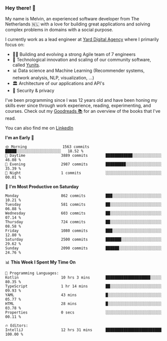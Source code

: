 ### Hey there! 👋

My name is Melvin, an experienced software developer from The Netherlands 🇳🇱 with a love for building great applications and solving complex problems in domains with a social purpose. 

I currently work as a lead engineer at [Yard Digital Agency](https://github.com/yardinternet) where I primarily focus on:

* 👏🏼 Building and evolving a strong Agile team of 7 engineers
* 🚀 Technological innovation and scaling of our community software, called [Yunits](https://www.yunits.com/).
* 📊 Data science and Machine Learning (Recommender systems, network analysis, NLP, visualization, ...)
* 🏛 Architecture of our applications and API's
* 🔐 Security & privacy

I've been programming since I was 12 years old and have been honing my skills ever since through work experience, reading, experimenting, and courses.
Check out my [Goodreads 📚](https://goodreads.com/melvinkoopmans) for an overview of the books that I've read. 

You can also find me on [LinkedIn](https://www.linkedin.com/in/melvinkoopmans)

<!--START_SECTION:waka-->
**I'm an Early 🐤** 

```text
🌞 Morning                1563 commits        █████░░░░░░░░░░░░░░░░░░░░   18.52 % 
🌆 Daytime                3889 commits        ████████████░░░░░░░░░░░░░   46.08 % 
🌃 Evening                2987 commits        █████████░░░░░░░░░░░░░░░░   35.39 % 
🌙 Night                  1 commits           ░░░░░░░░░░░░░░░░░░░░░░░░░   00.01 % 
```
📅 **I'm Most Productive on Saturday** 

```text
Monday                   862 commits         ███░░░░░░░░░░░░░░░░░░░░░░   10.21 % 
Tuesday                  581 commits         ██░░░░░░░░░░░░░░░░░░░░░░░   06.88 % 
Wednesday                603 commits         ██░░░░░░░░░░░░░░░░░░░░░░░   07.14 % 
Thursday                 724 commits         ██░░░░░░░░░░░░░░░░░░░░░░░   08.58 % 
Friday                   1080 commits        ███░░░░░░░░░░░░░░░░░░░░░░   12.80 % 
Saturday                 2500 commits        ███████░░░░░░░░░░░░░░░░░░   29.62 % 
Sunday                   2090 commits        ██████░░░░░░░░░░░░░░░░░░░   24.76 % 
```


📊 **This Week I Spent My Time On** 

```text
💬 Programming Languages: 
Kotlin                   10 hrs 3 mins       ████████████████████░░░░░   80.35 % 
TypeScript               1 hr 14 mins        ██░░░░░░░░░░░░░░░░░░░░░░░   09.93 % 
YAML                     43 mins             █░░░░░░░░░░░░░░░░░░░░░░░░   05.77 % 
HTML                     28 mins             █░░░░░░░░░░░░░░░░░░░░░░░░   03.78 % 
Properties               0 secs              ░░░░░░░░░░░░░░░░░░░░░░░░░   00.11 % 

🔥 Editors: 
IntelliJ                 12 hrs 31 mins      █████████████████████████   100.00 % 
```


<!--END_SECTION:waka-->
